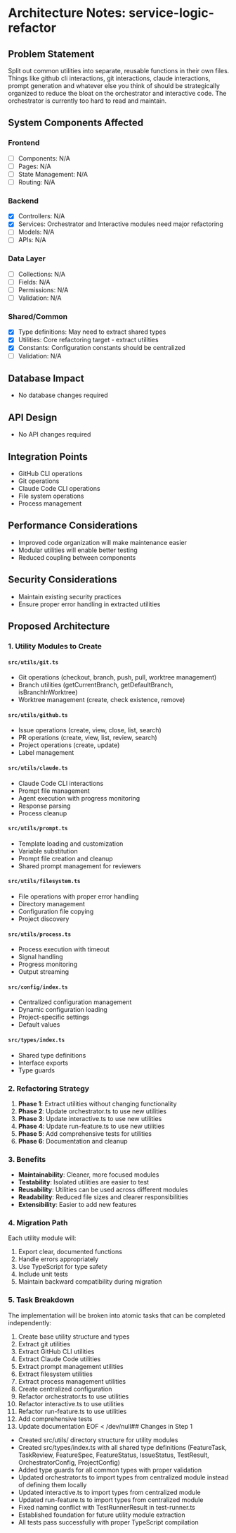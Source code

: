# Architecture Notes: service-logic-refactor

## Problem Statement
Split out common utilities into separate, reusable functions in their own files. Things like github cli interactions, git interactions, claude interactions, prompt generation and whatever else you think of should be strategically organized to reduce the bloat on the orchestrator and interactive code. The orchestrator is currently too hard to read and maintain.

## System Components Affected

### Frontend
- [ ] Components: N/A
- [ ] Pages: N/A  
- [ ] State Management: N/A
- [ ] Routing: N/A

### Backend
- [x] Controllers: N/A
- [x] Services: Orchestrator and Interactive modules need major refactoring
- [ ] Models: N/A
- [ ] APIs: N/A

### Data Layer
- [ ] Collections: N/A
- [ ] Fields: N/A
- [ ] Permissions: N/A
- [ ] Validation: N/A

### Shared/Common
- [x] Type definitions: May need to extract shared types
- [x] Utilities: Core refactoring target - extract utilities
- [x] Constants: Configuration constants should be centralized
- [ ] Validation: N/A

## Database Impact
- No database changes required

## API Design
- No API changes required

## Integration Points
- GitHub CLI operations
- Git operations
- Claude Code CLI operations
- File system operations
- Process management

## Performance Considerations
- Improved code organization will make maintenance easier
- Modular utilities will enable better testing
- Reduced coupling between components

## Security Considerations
- Maintain existing security practices
- Ensure proper error handling in extracted utilities

## Proposed Architecture

### 1. Utility Modules to Create

#### `src/utils/git.ts`
- Git operations (checkout, branch, push, pull, worktree management)
- Branch utilities (getCurrentBranch, getDefaultBranch, isBranchInWorktree)
- Worktree management (create, check existence, remove)

#### `src/utils/github.ts`
- Issue operations (create, view, close, list, search)
- PR operations (create, view, list, review, search)
- Project operations (create, update)
- Label management

#### `src/utils/claude.ts`
- Claude Code CLI interactions
- Prompt file management
- Agent execution with progress monitoring
- Response parsing
- Process cleanup

#### `src/utils/prompt.ts`
- Template loading and customization
- Variable substitution
- Prompt file creation and cleanup
- Shared prompt management for reviewers

#### `src/utils/filesystem.ts`
- File operations with proper error handling
- Directory management
- Configuration file copying
- Project discovery

#### `src/utils/process.ts`
- Process execution with timeout
- Signal handling
- Progress monitoring
- Output streaming

#### `src/config/index.ts`
- Centralized configuration management
- Dynamic configuration loading
- Project-specific settings
- Default values

#### `src/types/index.ts`
- Shared type definitions
- Interface exports
- Type guards

### 2. Refactoring Strategy

1. **Phase 1**: Extract utilities without changing functionality
2. **Phase 2**: Update orchestrator.ts to use new utilities
3. **Phase 3**: Update interactive.ts to use new utilities
4. **Phase 4**: Update run-feature.ts to use new utilities
5. **Phase 5**: Add comprehensive tests for utilities
6. **Phase 6**: Documentation and cleanup

### 3. Benefits

- **Maintainability**: Cleaner, more focused modules
- **Testability**: Isolated utilities are easier to test
- **Reusability**: Utilities can be used across different modules
- **Readability**: Reduced file sizes and clearer responsibilities
- **Extensibility**: Easier to add new features

### 4. Migration Path

Each utility module will:
1. Export clear, documented functions
2. Handle errors appropriately  
3. Use TypeScript for type safety
4. Include unit tests
5. Maintain backward compatibility during migration

### 5. Task Breakdown

The implementation will be broken into atomic tasks that can be completed independently:

1. Create base utility structure and types
2. Extract git utilities
3. Extract GitHub CLI utilities
4. Extract Claude Code utilities
5. Extract prompt management utilities
6. Extract filesystem utilities
7. Extract process management utilities
8. Create centralized configuration
9. Refactor orchestrator.ts to use utilities
10. Refactor interactive.ts to use utilities
11. Refactor run-feature.ts to use utilities
12. Add comprehensive tests
13. Update documentation
EOF < /dev/null## Changes in Step 1
- Created src/utils/ directory structure for utility modules
- Created src/types/index.ts with all shared type definitions (FeatureTask, TaskReview, FeatureSpec, FeatureStatus, IssueStatus, TestResult, OrchestratorConfig, ProjectConfig)
- Added type guards for all common types with proper validation
- Updated orchestrator.ts to import types from centralized module instead of defining them locally
- Updated interactive.ts to import types from centralized module
- Updated run-feature.ts to import types from centralized module
- Fixed naming conflict with TestRunnerResult in test-runner.ts
- Established foundation for future utility module extraction
- All tests pass successfully with proper TypeScript compilation

